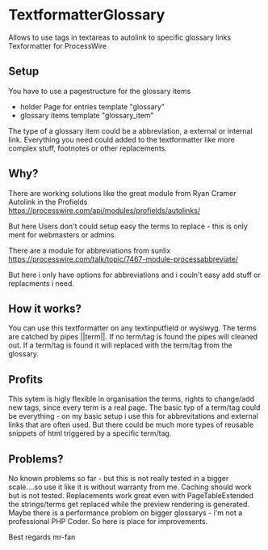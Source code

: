 # TextformatterGlossary
Allows to use tags in textareas to autolink to specific glossary links Texformatter for ProcessWire

## Setup

You have to use a pagestructure for the glossary items

- holder Page for entries template "glossary"
- glossary items template "glossary_item"

The type of a glossary item could be a abbreviation, a external or internal link. Everything you need could added to the textformatter like more complex stuff, footnotes or other replacements.

## Why?

There are working solutions like the great module from Ryan Cramer Autolink in the Profields
https://processwire.com/api/modules/profields/autolinks/

But here Users don't could setup easy the terms to replace - this is only ment for webmasters or admins.

There are a module for abbreviations from sunlix
https://processwire.com/talk/topic/7467-module-processabbreviate/

But here i only have options for abbreviations and i couln't easy add stuff or replacments i need.

## How it works?
You can use this textformatter on any textinputfield or wysiwyg.
The terms are catched by pipes ||term||.
If no term/tag is found the pipes will cleaned out. If a term/tag is found it will replaced with the term/tag from the glossary.

## Profits
This sytem is higly flexible in organisation the terms, rights to change/add new tags, since every term is a real page.
The basic typ of a term/tag could be everything - on my basic setup i use this for abbrevitations and external links that are often used. But there could be much more types of reusable snippets of html triggered by a specific term/tag.

## Problems?

No known problems so far - but this is not really tested in a bigger scale....so use it like it is without warranty from me.
Caching should work but is not tested.
Replacements work great even with PageTableExtended the strings/terms get replaced while the preview rendering is generated.
Maybe there is a performance problem on bigger glossarys - i'm not a professional PHP Coder. So here is place for improvements.

Best regards mr-fan

